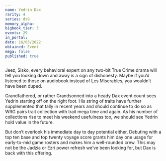 ```yaml
---
name: Yedrin Dax
rarity: 4
series: ds9
memory_alpha:
bigbook_tier: 3
events: 29
in_portal:
date: 16/03/2022
obtained: Event
mega: false
published: true
---
```


Jeez, Sisko, every behavioral expert on any two-bit True Crime drama will tell you looking down and away is a sign of dishonesty. Maybe if you’d listened to those on audiobook instead of Les Miserables, you wouldn’t have been duped.

Grandfathered, or rather Grandsonned into a heady Dax event count sees Yedrin starting off on the right foot. His string of traits have further supplemented that tally in recent years and should continue to do so as WRG pairs trait collection with trait mega time and again. As his number of collections rise to meet his weekend usefulness too, we should see Yedrin hold value in the future.

But don’t overlook his immediate day to day potential either. Debuting with a top ten base and top twenty voyage score grants him day one usage for early-to-mid game rosters and makes him a well-rounded crew. This may not be the Jadzia or Ezri power refresh we’ve been looking for, but Dax is back with this offering.
